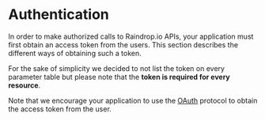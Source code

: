 # Authentication

In order to make authorized calls to Raindrop.io APIs, your application must first obtain an access token from the users. This section describes the different ways of obtaining such a token.

For the sake of simplicity we decided to not list the token on every parameter table but please note that the **token is required for every resource**.

Note that we encourage your application to use the [OAuth](http://en.wikipedia.org/wiki/OAuth) protocol to obtain the access token from the user.

